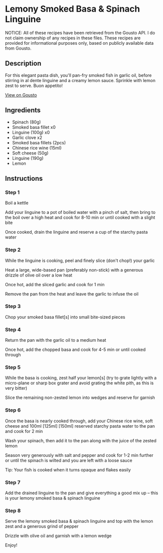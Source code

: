 # Lemony Smoked Basa & Spinach Linguine

NOTICE: All of these recipes have been retrieved from the Gousto API. I do not claim ownership of any recipes in these files. These recipes are provided for informational purposes only, based on publicly available data from Gousto.

## Description

For this elegant pasta dish, you'll pan-fry smoked fish in garlic oil, before stirring in al dente linguine and a creamy lemon sauce. Sprinkle with lemon zest to serve. Buon appetito! 

[View on Gousto](https://www.gousto.co.uk/recipes/cookbook/lemony-smoked-fish-spinach-linguine)

## Ingredients

- Spinach (80g)
- Smoked basa fillet x0
- Linguine (100g) x0
- Garlic clove x2
- Smoked basa fillets (2pcs)
- Chinese rice wine (15ml)
- Soft cheese (50g)
- Linguine (190g)
- Lemon

## Instructions


### Step 1

Boil a kettle

Add your linguine to a pot of boiled water with a pinch of salt, then bring to the boil over a high heat and cook for 8-10 min or until cooked with a slight bite

Once cooked, drain the linguine and reserve a cup of the starchy pasta water


### Step 2

While the linguine is cooking, peel and finely slice (don't chop!) your garlic

Heat a large, wide-based pan (preferably non-stick) with a generous drizzle of olive oil over a low heat

Once hot, add the sliced garlic and cook for 1 min

Remove the pan from the heat and leave the garlic to infuse the oil


### Step 3

Chop your smoked basa fillet[s] into small bite-sized pieces


### Step 4

Return the pan with the garlic oil to a medium heat

Once hot, add the chopped basa and cook for 4-5 min or until cooked through


### Step 5

While the basa is cooking, zest half your lemon[s] (try to grate lightly with a micro-plane or sharp box grater and avoid grating the white pith, as this is very bitter)

Slice the remaining non-zested lemon into wedges and reserve for garnish


### Step 6

Once the basa is nearly cooked through, add your Chinese rice wine, soft cheese and 100ml<span class="text-purple"> [125ml]</span> <span class="text-danger">[150ml]</span> reserved starchy pasta water to the pan and cook for 2 min

Wash your spinach, then add it to the pan along with the juice of the zested lemon

Season very generously with salt and pepper and cook for 1-2 min further or until the spinach is wilted and you are left with a loose sauce

Tip: Your fish is cooked when it turns opaque and flakes easily


### Step 7

Add the drained linguine to the pan and give everything a good mix up – this is your lemony smoked basa & spinach linguine

### Step 8

Serve the lemony smoked basa & spinach linguine and top with the lemon zest and a generous grind of pepper

Drizzle with olive oil and garnish with a lemon wedge

Enjoy!

